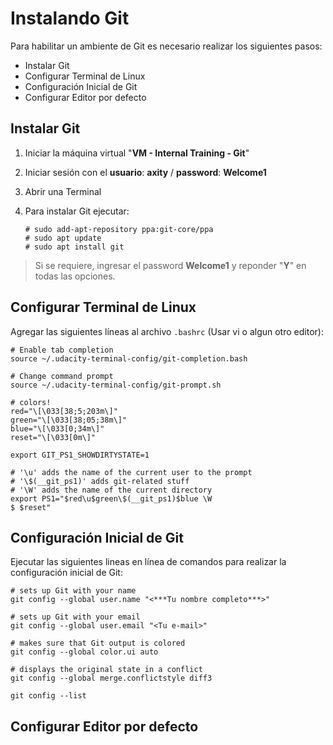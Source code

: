 # Instalando Git
Para habilitar un ambiente de Git es necesario realizar los siguientes pasos:

 - Instalar Git
 - Configurar Terminal de Linux
 - Configuración Inicial de Git
 - Configurar Editor por defecto

## Instalar Git
 1. Iniciar la máquina virtual "**VM - Internal Training - Git**"
 2. Iniciar sesión con el **usuario**: **axity** / **password**: **Welcome1**
 3. Abrir una Terminal
 4. Para instalar Git ejecutar:

        # sudo add-apt-repository ppa:git-core/ppa
        # sudo apt update
        # sudo apt install git
    

> Si se requiere, ingresar el password **Welcome1** y reponder "**Y**" en todas las opciones.

## Configurar Terminal de Linux

Agregar las siguientes líneas al archivo `.bashrc` (Usar vi o algun otro editor):

```
# Enable tab completion
source ~/.udacity-terminal-config/git-completion.bash

# Change command prompt
source ~/.udacity-terminal-config/git-prompt.sh

# colors!
red="\[\033[38;5;203m\]"
green="\[\033[38;05;38m\]"
blue="\[\033[0;34m\]"
reset="\[\033[0m\]"

export GIT_PS1_SHOWDIRTYSTATE=1

# '\u' adds the name of the current user to the prompt
# '\$(__git_ps1)' adds git-related stuff
# '\W' adds the name of the current directory
export PS1="$red\u$green\$(__git_ps1)$blue \W
$ $reset"
```

## Configuración Inicial de Git

Ejecutar las siguientes lineas en línea de comandos para realizar la configuración inicial de Git:

```
# sets up Git with your name
git config --global user.name "<***Tu nombre completo***>"

# sets up Git with your email
git config --global user.email "<Tu e-mail>"

# makes sure that Git output is colored
git config --global color.ui auto

# displays the original state in a conflict
git config --global merge.conflictstyle diff3

git config --list
```

## Configurar Editor por defecto

<!--stackedit_data:
eyJoaXN0b3J5IjpbLTEwNDI0MjI1MiwtODczODI4ODk4LC0xMT
kzMTUyMjksLTEwMDcyODEwNDMsLTM4MzkzMDQ1LC0yMTAxMTI2
MzA3LDc3Mzk0MTMwNSw4MDQwNjM4NTcsMTgzNjIzNzAyLDkwMz
MwMjk5OCwtNzE3MjM2NzEzLC0zMDQxMjYzMTgsMTk2ODA3MTgz
NCwtMTkzODcyNTY3MSwzNTk2NzM0Niw3MzA5OTgxMTZdfQ==
-->